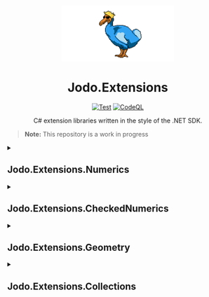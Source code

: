 <p align="center"><img src="RepositoryBanner.png" alt="Logo" height="128"/></p>

<h1 align="center">Jodo.Extensions</h1>

<p align="center">
  <a href="https://github.com/JosephJShort/Jodo.Extensions/actions/workflows/tests.yml"><img src="https://github.com/JosephJShort/Jodo.Extensions/actions/workflows/tests.yml/badge.svg" alt="Test"/></a>
  <a href="https://github.com/JosephJShort/Jodo.Extensions/actions/workflows/codeql-analysis.yml"><img src="https://github.com/JosephJShort/Jodo.Extensions/actions/workflows/codeql-analysis.yml/badge.svg" alt="CodeQL"/></a>
</p>

<p align="center">C# extension libraries written in the style of the .NET SDK.</p>

> **Note:** This repository is a work in progress

<details>
  <summary><h2>Jodo.Extensions.Numerics</h2></summary>

Provides the interface `INumeric<N>` and accompanying utilities classes, allowing for the creation of numeric types that can used interchangeably with generics.

### Types

| Jodo Type | Description |
| - | - |
| `INumeric<N>` | <ul><li>To be implemented by user-defined numeric value types.</li><li>Allows for the creation numeric types that can used interchangeably with generics.</li></ul> |
| `Math<N>` | <ul><li>A static class that provides equivalent methods to [Math](https://docs.microsoft.com/en-us/dotnet/api/system.math), e.g. `T Log(T)`, `T Pow(T)` and `T Sqrt(T)`.</li><li>Available for all types that implement `INumeric<N>`.</ul> |
| `BitConverter<N>` | <ul><li>A static class that provides equivalent methods to [BitConverter](https://docs.microsoft.com/en-us/dotnet/api/system.bitconverter).</li><li>Allows conversion to and from `ReadOnlySpan<byte>`.</li><li>Available for all types that implement `INumeric<N>`.</li></ul> |
| `StringFormatter<N>` | <ul><li>A static class that provides string parsing and formatting methods.</li><li>Available for all types that implement `INumeric<N>` including user-defined types.</li></ul> |

### Other features

| Feature | Notes |
| - | - |
| Overloaded operators | <ul><li>`==`, `!=`, `>`, `>=`, `<`, `<=`, `+`, `++`, `-`, `*`, `/` and `%` are overloaded, allowing for use in expressions.</li><li>`&`, `\|`, `^`, `~`, `<<` and `>>` are overloaded for types based on integral primitives.</li><li>Implicit conversions from built-in numeric types are provided, allowing use in expressions with numeric literals.</li><li>The `INumeric<N>` interface defines overloads the `>`, `>=`, `<`, `<=`, `+`, `++`, `-`, `*`, `/` and `%` operators, allowing for limited expressions in a generic context (note: equality and conversion operators are not supported on interfaces).</li></ul> |
| Float conversion | <ul><li>A method on `INumeric<N>`, `float Approximate(float offset)`, provides easy conversion to floats for use in graphical applications.</li></ul> |
| Formattable | <ul><li>All the [numeric value types](#jodo-extensions-numerics) implement [IFormattable](https://docs.microsoft.com/en-us/dotnet/api/system.iformattable) and can be used with [standard numeric format strings](https://docs.microsoft.com/en-us/dotnet/standard/base-types/standard-numeric-format-strings).</li></ul> |
| Random generation | <ul><li>An extension method for [Random](https://docs.microsoft.com/en-us/dotnet/api/system.random), `NextNumeric<N>`, provides randomly generated values.</li><li>Values can be generated between two bounds or without bounds.</li><li>Available for all types that implement `INumeric<N>` including user-defined types.</li></ul> |
| Serialization | <ul><li>All the [numeric value types](#numeric-value-types) implement [ISerializable](https://docs.microsoft.com/en-us/dotnet/api/system.runtime.serialization.iserializable), have the [Serializable](https://docs.microsoft.com/en-us/dotnet/api/system.serializableattribute) attribute and a deserialization constructor.</li></ul> |
| _Miscellaneous_ | <ul><li>All numeric value types implement [IEquatable\<T\>](https://docs.microsoft.com/en-us/dotnet/api/system.iequatable-1), [IComparable\<T\>](https://docs.microsoft.com/en-us/dotnet/api/system.icomparable-1) and [IComparable](https://docs.microsoft.com/en-us/dotnet/api/system.icomparable), override `EqualTo(object)`, `GetHashCode()` and `ToString()` and have a [DebuggerDisplay](https://docs.microsoft.com/en-us/dotnet/api/system.diagnostics.debuggerdisplayattribute) attribute.</li></ul>

### Performance considerations

The numeric value types provided by this package are [readonly structs](https://docs.microsoft.com/en-us/dotnet/csharp/language-reference/builtin-types/struct#readonly-struct) that wrap built-in numeric types. Therefore they may consume more memory at runtime compared to using built-in numeric types alone.

If developing a performance-sensitive application, use a profiler to assess the impact on performance.

Benchmarks are provided with this repository to facilitate comparison the built-in numeric types. To run the benchmarks, clone the repository then build and run `Jodo.Extensions.Numerics.Benchmarks` in RELEASE mode.

Sample output can be seen below:
  
*tbc*
</details>

<details>
  <summary><h2>Jodo.Extensions.CheckedNumerics</summary>

Provides numeric value types that [INumeric\<N\>](#numeric-value-types) with built-in protection from overflow. Useful for preventing unexpected negative/positive, infinite or `NaN` values from entering a system.

### Numeric value types

> **Note:** These types increase CPU and memory usage compared to using built-in numeric types. See the [Performance considerations](#performance-considerations) section for more details.

The following table summarizes the types and their behaviour:

| Jodo Type | Corresponding CLR type | Difference in behaviour |
| - | - | - |
| `cint`<br />`ucint` | `int`<br />`uint` | <ul><li>Operations that would overflow instead return `MinValue` or `MaxValue` depending on the direction of the overflow.</li><li>Division by zero does NOT throw a [DivideByZeroException](https://docs.microsoft.com/en-us/dotnet/api/system.dividebyzeroexception) but returns `MaxValue`.</li></ul> |
| `cfloat`<br />`cdouble` | `float`<br />`double` | <ul><li>Operations that would overflow do NOT return `NegativeInfinity` or `PositiveInfinity` but return `MinValue` or `MaxValue` respectively.</li><li>Division by zero does NOT return `NegativeInfinity`, `PositiveInfinity` or `NaN` but returns `MaxValue`.</li><li>It is not possible for values to be `NegativeInfinity`, `PositiveInfinity` or `NaN`.</li></ul> |
| `fix64`<br />`ufix64` | _N/A_ | <ul><li>A fixed-precision number with a 40-bit integral part and a 24-bit mantissa.</li><li>Has a range of values from -549,755,813,888 to 549,755,813,888 for `fix64` and 0 to 1,099,511,693,312.004 for `ufix64`.</li><li>Useful in systems where high precision is required regardless of magnitude.</li></ul> |

Usage is the same as with built-in numeric types but yields different results as demonstrated by the following code example:
```csharp
var x1 = cint.MaxValue + 1;
Console.WriteLine(x1);  // output: 2147483647

var x2 = (cfloat)4 / 0;
Console.WriteLine(x2);  // output: 3.402823E+38
```

### Other types

| Jodo Type | Description |
| - | - |
| `CheckedArithmetic` | <ul><li>A static class that provides checked arithmetic methods for the built-in numeric types.</li></ul> |
| `CheckedConvert` | <ul><li>A static class, similar to [Convert](https://docs.microsoft.com/en-us/dotnet/api/system.convert), that provides checked conversion between the built-in numeric types.</li></ul> |

### Performance considerations

The numeric value types provided by this package are [readonly structs](https://docs.microsoft.com/en-us/dotnet/csharp/language-reference/builtin-types/struct#readonly-struct) that wrap built-in numeric types. Therefore they may consume more memory at runtime compared to using built-in numeric types alone.
Additionally, the [checked](https://docs.microsoft.com/en-us/dotnet/csharp/language-reference/keywords/checked) keyword is used for conversion and arithmetic with these types. Therefore they use more CPU time compared to built-in numeric types, especially in cases of overflow.

If developing a performance-sensitive application, use a profiler to assess the impact on performance. As a rule of thumb the impact is likely to be acceptable in logical applications, but not in arithmetic-intesive applications, such as graphics or big-data.

Benchmarks are provided with this repository to facilitate comparison with the built-in numeric types. To run the benchmarks, clone the repository then build and run `Jodo.Extensions.CheckedNumerics.Benchmarks` in RELEASE mode.

Sample output can be seen below:
  <details>
  <summary><em>Jodo.Extensions.CheckedNumerics.Benchmarks - Results from 2022-05-11T18:11:17.8665440Z</em></summary>

  > * **Processor:** 11th Gen Intel(R) Core(TM) i7-11800H @ 2.30GHz
  > * **Architecture:** x64-based processor
  > * **RAM:** 16.0 GB
  > * **OS:** Windows 10 (64-bit)
  > * **Seconds per Benchmark:** 10.0

  | Name | Baseline Ops Per Second | Baseline Time | Subject Ops Per Second | Subject Time | Observation |
  | --- | --- | --- | --- | --- | --- |
  | CInt_Negation_Vs_Int | 2.172E+08 | *<1μs* | 1.131E+08 | *<1μs* | 1.92x slower |
  | CInt_Division_Vs_Int | 3.417E+08 | *<1μs* | 1.112E+08 | *<1μs* | 3.074x slower |
  | CInt_ConversionToFloat_Vs_Int | 3.815E+08 | *<1μs* | 2.487E+08 | *<1μs* | 1.534x slower |
  | CInt_StringParsing_Vs_Int | 7.443E+07 | *<1μs* | 5.885E+07 | *<1μs* | 1.265x slower |
  | **CInt_MultiplicationOverflow_Vs_Int** | **3.725E+08** | ***<1μs*** | **1.453E+05** | **6.8μs** | **2563x slower** |

  </details>
</details>
    
<details>
  <summary><h2>Jodo.Extensions.Geometry</summary>

Provides geometric value types.

| CheckedGeometry type | Notes |
| - | - |
| AARectangle\<T\> | Axis-aligned rectangle |
| Rectangle\<T\> |  |
| Circle\<T\> |  |
| Angle\<T\> |  |
| Unit\<T\> |  |
| Vector2\<T\> |  |
| Vector3\<T\> |  |

</details>

<details>
  <summary><h2>Jodo.Extensions.Collections</summary>

</details>
